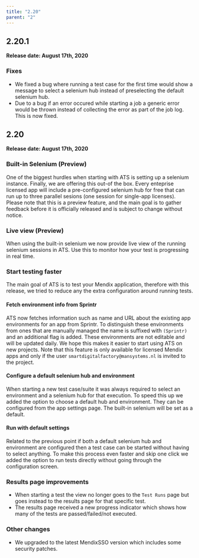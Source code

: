 ```yaml
---
title: "2.20"
parent: "2"
---
```


## 2.20.1

**Release date: August 17th, 2020**

### Fixes

* We fixed a bug where running a test case for the first time would show a message to select a selenium hub instead of preselecting the default selenium hub.
* Due to a bug if an error occured while starting a job a generic error would be thrown instead of collecting the error as part of the job log. This is now fixed.



## 2.20

**Release date: August 17th, 2020**


### Built-in Selenium (Preview)

One of the biggest hurdles when starting with ATS is setting up a selenium instance. Finally, we are offering this out-of the box. Every enteprise licensed app will include a pre-configured selenium hub for free that can run up to three parallel sesions (one session for single-app licenses). Please note that this is a preview feature, and the main goal is to gather feedback before it is officially released and is subject to change without notice.

### Live view (Preview)

When using the built-in selenium we now provide live view of the running selenium sessions in ATS. Use this to monitor how your test is progressing in real time.

### Start testing faster

The main goal of ATS is to test your Mendix application, therefore with this release, we tried to reduce any the extra configuration around running tests.

#### Fetch environment info from Sprintr

ATS now fetches information such as name and URL about the existing app environments for an app from Sprintr.
To distinguish these environments from ones that are manually managed the name is suffixed with `(Sprintr)` and an additional flag is added.
These environments are not editable and will be updated daily.
We hope this makes it easier to start using ATS on new projects.
Note that this feature is only available for licensed Mendix apps and only if the user `smartdigitalfactory@mansystems.nl` is invited to the project.

#### Configure a default selenium hub and environment

When starting a new test case/suite it was always required to select an environment and a selenium hub for that execution. 
To speed this up we added the option to choose a default hub and environment. They can be configured from the app settings page. The built-in selenium will be set as a default.

#### Run with default settings

Related to the previous point if both a default selenium hub and environment are configured then a test case can be started without having to select anything.
To make this process even faster and skip one click we added the option to run tests directly without going through the configuration screen.

### Results page improvements

* When starting a test the view no longer goes to the `Test Runs` page but goes instead to the results page for that specific test.
* The results page received a new progress indicator which shows how many of the tests are passed/failed/not executed.
<!-- * Last but not least, the results page will now be updated during the execution as new information comes in.
The updates include the status and result of test steps as well as any new test steps that have been started. -->

### Other changes

* We upgraded to the latest MendixSSO version which includes some security patches.
